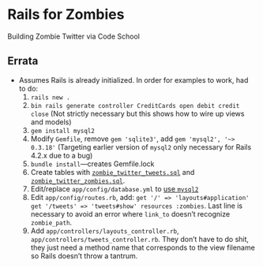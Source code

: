 # Rails for Zombies

Building Zombie Twitter via Code School

## Errata

- Assumes Rails is already initialized. In order for examples to work, had to do:
  1. `rails new .`
  2. `bin rails generate controller CreditCards open debit credit close` (Not strictly necessary but this shows how to wire up views and models)
  3. `gem install mysql2`
  4. Modify `Gemfile`, remove `gem 'sqlite3'`, add `gem 'mysql2', '~> 0.3.18'` (Targeting earlier version of `mysql2` only necessary for Rails 4.2.x due to a bug)
  5. `bundle install`—creates Gemfile.lock
  6. Create tables with [`zombie_twitter_tweets.sql`](./zombie_twitter_tweets.sql) and [`zombie_twitter_zombies.sql`](./zombie_twitter_zombies.sql).
  7. Edit/replace `app/config/database.yml` to [use `mysql2`](https://gist.github.com/erichurst/961978#file-database-yml-example-mysql2)
  8. Edit `app/config/routes.rb`, add:
     `get '/' => 'layouts#application'
      get '/tweets' => 'tweets#show'
      resources :zombies`. Last line is necessary to avoid an error where `link_to` doesn’t recognize `zombie_path`.
  9. Add `app/controllers/layouts_controller.rb`, `app/controllers/tweets_controller.rb`. They don’t have to do shit, they just need a method name that corresponds to the view filename so Rails doesn’t throw a tantrum.